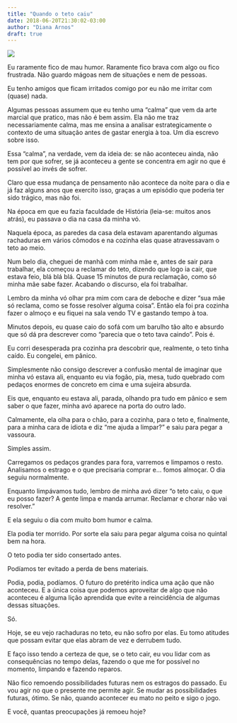 ```yaml
---
title: "Quando o teto caiu"
date: 2018-06-20T21:30:02-03:00
author: "Diana Arnos"
draft: true
---
```


<img class="img-fluid" src="/assets/img/teto.png">

Eu raramente fico de mau humor. Raramente fico brava com algo ou fico frustrada. Não guardo mágoas nem de situações e nem de pessoas.

Eu tenho amigos que ficam irritados comigo por eu não me irritar com (quase) nada.

Algumas pessoas assumem que eu tenho uma “calma” que vem da arte marcial que pratico, mas não é bem assim. Ela não me traz necessariamente calma, mas me ensina a analisar estrategicamente o contexto de uma situação antes de gastar energia à toa. Um dia escrevo sobre isso.

Essa “calma”, na verdade, vem da ideia de: se não aconteceu ainda, não tem por que sofrer, se já aconteceu a gente se concentra em agir no que é possível ao invés de sofrer.

Claro que essa mudança de pensamento não acontece da noite para o dia e já faz alguns anos que exercito isso, graças a um episódio que poderia ter sido trágico, mas não foi.

Na época em que eu fazia faculdade de História (leia-se: muitos anos atrás), eu passava o dia na casa da minha vó.

Naquela época, as paredes da casa dela estavam aparentando algumas rachaduras em vários cômodos e na cozinha elas quase atravessavam o teto ao meio.

Num belo dia, cheguei de manhã com minha mãe e, antes de sair para trabalhar, ela começou a reclamar do teto, dizendo que logo ia cair, que estava feio, blá blá blá. Quase 15 minutos de pura reclamação, como só minha mãe sabe fazer. Acabando o discurso, ela foi trabalhar.

Lembro da minha vó olhar pra mim com cara de deboche e dizer “sua mãe só reclama, como se fosse resolver alguma coisa”. Então ela foi pra cozinha fazer o almoço e eu fiquei na sala vendo TV e gastando tempo à toa.

Minutos depois, eu quase caio do sofá com um barulho tão alto e absurdo que só dá pra descrever como “parecia que o teto tava caindo”. Pois é.

Eu corri desesperada pra cozinha pra descobrir que, realmente, o teto tinha caído. Eu congelei, em pânico.

Simplesmente não consigo descrever a confusão mental de imaginar que minha vó estava ali, enquanto eu via fogão, pia, mesa, tudo quebrado com pedaços enormes de concreto em cima e uma sujeira absurda.

Eis que, enquanto eu estava ali, parada, olhando pra tudo em pânico e sem saber o que fazer, minha avó aparece na porta do outro lado.

Calmamente, ela olha para o chão, para a cozinha, para o teto e, finalmente, para a minha cara de idiota e diz “me ajuda a limpar?” e saiu para pegar a vassoura.

Simples assim.

Carregamos os pedaços grandes para fora, varremos e limpamos o resto. Analisamos o estrago e o que precisaria comprar e… fomos almoçar. O dia seguiu normalmente.

Enquanto limpávamos tudo, lembro de minha avó dizer “o teto caiu, o que eu posso fazer? A gente limpa e manda arrumar. Reclamar e chorar não vai resolver.”

E ela seguiu o dia com muito bom humor e calma.

Ela podia ter morrido. Por sorte ela saiu para pegar alguma coisa no quintal bem na hora.

O teto podia ter sido consertado antes.

Podíamos ter evitado a perda de bens materiais.

Podia, podia, podíamos. O futuro do pretérito indica uma ação que não aconteceu. E a única coisa que podemos aproveitar de algo que não aconteceu é alguma lição aprendida que evite a reincidência de algumas dessas situações.

Só.

Hoje, se eu vejo rachaduras no teto, eu não sofro por elas. Eu tomo atitudes que possam evitar que elas abram de vez e derrubem tudo.

E faço isso tendo a certeza de que, se o teto cair, eu vou lidar com as consequências no tempo delas, fazendo o que me for possível no momento, limpando e fazendo reparos.

Não fico remoendo possibilidades futuras nem os estragos do passado. Eu vou agir no que o presente me permite agir. Se mudar as possibilidades futuras, ótimo. Se não, quando acontecer eu mato no peito e sigo o jogo.

E você, quantas preocupações já remoeu hoje?